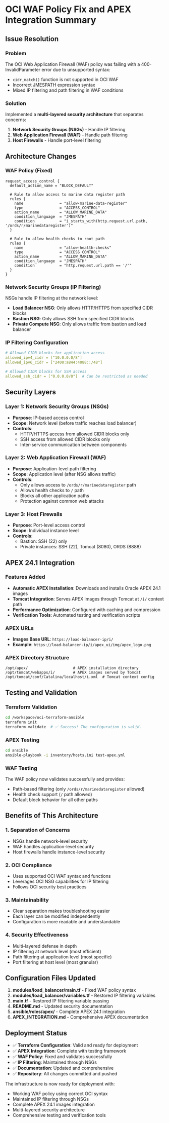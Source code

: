 # OCI WAF Policy Fix and APEX Integration Summary

## Issue Resolution

### Problem
The OCI Web Application Firewall (WAF) policy was failing with a 400-InvalidParameter error due to unsupported syntax:
- `cidr_match()` function is not supported in OCI WAF
- Incorrect JMESPATH expression syntax
- Mixed IP filtering and path filtering in WAF conditions

### Solution
Implemented a **multi-layered security architecture** that separates concerns:

1. **Network Security Groups (NSGs)** - Handle IP filtering
2. **Web Application Firewall (WAF)** - Handle path filtering  
3. **Host Firewalls** - Handle port-level filtering

## Architecture Changes

### WAF Policy (Fixed)
```hcl
request_access_control {
  default_action_name = "BLOCK_DEFAULT"
  
  # Rule to allow access to marine data register path
  rules {
    name                = "allow-marine-data-register"
    type                = "ACCESS_CONTROL"
    action_name         = "ALLOW_MARINE_DATA"
    condition_language  = "JMESPATH"
    condition           = "i_starts_with(http.request.url.path, '/ords/r/marinedataregister')"
  }
  
  # Rule to allow health checks to root path
  rules {
    name                = "allow-health-checks"
    type                = "ACCESS_CONTROL"
    action_name         = "ALLOW_MARINE_DATA"
    condition_language  = "JMESPATH"
    condition           = "http.request.url.path == '/'"
  }
}
```

### Network Security Groups (IP Filtering)
NSGs handle IP filtering at the network level:
- **Load Balancer NSG**: Only allows HTTP/HTTPS from specified CIDR blocks
- **Bastion NSG**: Only allows SSH from specified CIDR blocks  
- **Private Compute NSG**: Only allows traffic from bastion and load balancer

### IP Filtering Configuration
```yaml
# Allowed CIDR blocks for application access
allowed_ipv4_cidr = ["10.0.0.0/8"]
allowed_ipv6_cidr = ["2400:a844:4088::/48"]

# Allowed CIDR blocks for SSH access
allowed_ssh_cidr = ["0.0.0.0/0"]  # Can be restricted as needed
```

## Security Layers

### Layer 1: Network Security Groups (NSGs)
- **Purpose**: IP-based access control
- **Scope**: Network level (before traffic reaches load balancer)
- **Controls**: 
  - HTTP/HTTPS access from allowed CIDR blocks only
  - SSH access from allowed CIDR blocks only
  - Inter-service communication between components

### Layer 2: Web Application Firewall (WAF)
- **Purpose**: Application-level path filtering
- **Scope**: Application level (after NSG allows traffic)
- **Controls**:
  - Only allows access to `/ords/r/marinedataregister` path
  - Allows health checks to `/` path
  - Blocks all other application paths
  - Protection against common web attacks

### Layer 3: Host Firewalls
- **Purpose**: Port-level access control
- **Scope**: Individual instance level
- **Controls**:
  - Bastion: SSH (22) only
  - Private instances: SSH (22), Tomcat (8080), ORDS (8888)

## APEX 24.1 Integration

### Features Added
- **Automatic APEX Installation**: Downloads and installs Oracle APEX 24.1 images
- **Tomcat Integration**: Serves APEX images through Tomcat at `/i/` context path
- **Performance Optimization**: Configured with caching and compression
- **Verification Tools**: Automated testing and verification scripts

### APEX URLs
- **Images Base URL**: `https://load-balancer-ip/i/`
- **Example**: `https://load-balancer-ip/i/apex_ui/img/apex_logo.png`

### APEX Directory Structure
```
/opt/apex/                    # APEX installation directory
/opt/tomcat/webapps/i/        # APEX images served by Tomcat
/opt/tomcat/conf/Catalina/localhost/i.xml  # Tomcat context config
```

## Testing and Validation

### Terraform Validation
```bash
cd /workspace/oci-terraform-ansible
terraform init
terraform validate  # ✅ Success! The configuration is valid.
```

### APEX Testing
```bash
cd ansible
ansible-playbook -i inventory/hosts.ini test-apex.yml
```

### WAF Testing
The WAF policy now validates successfully and provides:
- Path-based filtering (only `/ords/r/marinedataregister` allowed)
- Health check support (`/` path allowed)
- Default block behavior for all other paths

## Benefits of This Architecture

### 1. **Separation of Concerns**
- NSGs handle network-level security
- WAF handles application-level security
- Host firewalls handle instance-level security

### 2. **OCI Compliance**
- Uses supported OCI WAF syntax and functions
- Leverages OCI NSG capabilities for IP filtering
- Follows OCI security best practices

### 3. **Maintainability**
- Clear separation makes troubleshooting easier
- Each layer can be modified independently
- Configuration is more readable and understandable

### 4. **Security Effectiveness**
- Multi-layered defense in depth
- IP filtering at network level (most efficient)
- Path filtering at application level (most specific)
- Port filtering at host level (most granular)

## Configuration Files Updated

1. **modules/load_balancer/main.tf** - Fixed WAF policy syntax
2. **modules/load_balancer/variables.tf** - Restored IP filtering variables
3. **main.tf** - Restored IP filtering variable passing
4. **README.md** - Updated security documentation
5. **ansible/roles/apex/** - Complete APEX 24.1 integration
6. **APEX_INTEGRATION.md** - Comprehensive APEX documentation

## Deployment Status

- ✅ **Terraform Configuration**: Valid and ready for deployment
- ✅ **APEX Integration**: Complete with testing framework
- ✅ **WAF Policy**: Fixed and validates successfully
- ✅ **IP Filtering**: Maintained through NSGs
- ✅ **Documentation**: Updated and comprehensive
- ✅ **Repository**: All changes committed and pushed

The infrastructure is now ready for deployment with:
- Working WAF policy using correct OCI syntax
- Maintained IP filtering through NSGs
- Complete APEX 24.1 images integration
- Multi-layered security architecture
- Comprehensive testing and verification tools